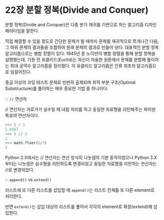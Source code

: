 # 22장 분할 정복(Divide and Conquer)

분할 정복(Divide and Conquer)은 다중 분기 재귀를 기반으로 하는 알고리즘 디자인 패러다임을 말한다.

직접 해결할 수 있을 정도로 간단한 문제가 될 때까지 문제를 재귀적으로 쪼개나간 다음, 그 하위 문제의 결과들을 조합하여 원래 문제의 결과로 만들어 낸다. 대표적인 분할 정복 알고리즘으로는 병합 정렬이 있다. 1945년 폰 노이만이 병합 정렬을 통해 분할 정복을 설명했는데, 기원 전 유클리드(Euclid)는 자신이 저술한 원론에서 문제를 분할해 풀이하는 최대 공약수 알고리즘을 정리했다. 이 유클리드 알고리즘은 인류 최초의 알고리즘으로 일컬어진다.

중급 이상의 코딩 테스트 문제로 빈번히 출제되며 최적 부분 구조(Optimal Substructure)를 풀이하는 매우 중요한 기법 중 하나이다.

:bulb: `//` 연산자

// 연산자는 겨로가가 실수일 때 내림 처리를 하고 동일한 자료형을 리턴해주는 파이썬 특유의 연산자이다.

```Python
>>> 5 / 3
1.6667
>>> 5 // 3
1
>>> math.floor(5/3)
1
```

Python 2.X에서는 // 연산자는 연산 방식이 나눗셈의 기본 동작이었으나 Python 3.X부터는 나눗셈은 실수형을 리턴하도록 변경되었고 동일한 자료형을 리턴하는 연산자는 //로 변경되었다.

:bulb: `append()` vs `extend()`

리스트에 또 다른 리스트를 삽입할 때 `append()`는 리스트 전체를 또 다른 element로 처리한다.

반면 `extend()`는 삽입 대상의 리스트를 풀어서 각각의 element로 확장(extend)해 삽입한다.
